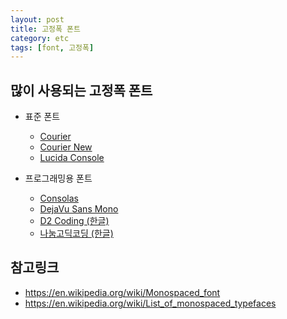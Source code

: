 ```yaml
---
layout: post
title: 고정폭 폰트
category: etc
tags: [font, 고정폭]
---
```


## 많이 사용되는 고정폭 폰트

 * 표준 폰트
   * [Courier](https://en.wikipedia.org/wiki/Courier_(typeface))
   * [Courier New](https://en.wikipedia.org/wiki/Courier_(typeface)#Courier_New)
   * [Lucida Console](https://en.wikipedia.org/wiki/Lucida_Console)

 * 프로그래밍용 폰트
   * [Consolas](https://en.wikipedia.org/wiki/Consolas)
   * [DejaVu Sans Mono](https://en.wikipedia.org/wiki/DejaVu_Sans_Mono)
   * [D2 Coding (한글)](https://github.com/naver/d2codingfont)
   * [나눔고딕코딩 (한글)](https://github.com/naver/nanumfont)

## 참고링크

 * <https://en.wikipedia.org/wiki/Monospaced_font>
 * <https://en.wikipedia.org/wiki/List_of_monospaced_typefaces>

